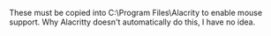 These must be copied into C:\Program Files\Alacrity to enable mouse support.
Why Alacritty doesn't automatically do this, I have no idea.
